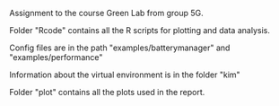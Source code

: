 Assignment to the course Green Lab from group 5G.

Folder "Rcode" contains all the R scripts for plotting and data analysis.

Config files are in the path "examples/batterymanager" and "examples/performance"

Information about the virtual environment is in the folder "kim"

Folder "plot" contains all the plots used in the report.
